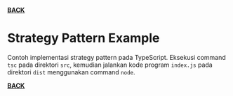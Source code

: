 [**BACK**](./../strategy-pattern.md)

# Strategy Pattern Example

Contoh implementasi strategy pattern pada TypeScript. Eksekusi command `tsc` pada direktori `src`, kemudian jalankan kode program `index.js` pada direktori `dist` menggunakan command `node`.

[**BACK**](./../strategy-pattern.md)